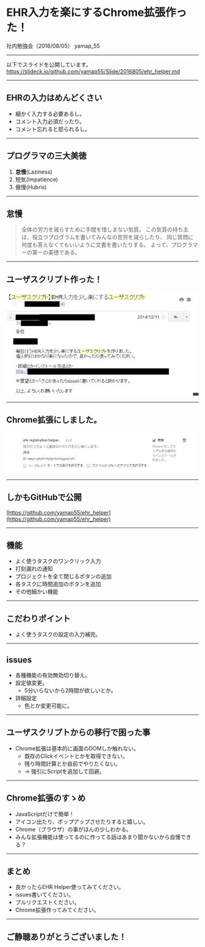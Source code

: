 # EHR入力を楽にするChrome拡張作った！
社内勉強会（2016/08/05）
yamap_55

---

以下でスライドを公開しています。
https://slideck.io/github.com/yamap55/Slide/2016805/ehr_helper.md

---

## EHRの入力はめんどくさい
- 細かく入力する必要あるし。
- コメント入力必須だったり。
- コメント忘れると怒られるし。

---

## プログラマの三大美徳
1. **怠慢**(Laziness)
2. 短気(Impatience)
3. 傲慢(Hubris)

---

## 怠慢
>全体の労力を減らすために手間を惜しまない気質。
>この気質の持ち主は、役立つプログラムを書いてみんなの苦労を減らしたり、
>同じ質問に何度も答えなくてもいいように文書を書いたりする。
>よって、プログラマーの第一の美徳である。

---

## ユーザスクリプト作った！

![メール](./pic1.jpeg)

---

## Chrome拡張にしました。

![Chrome拡張](./pic2.jpeg)

---

## しかもGitHubで公開

[https://github.com/yamap55/ehr_helper](https://github.com/yamap55/ehr_helper)

---

## 機能
- よく使うタスクのワンクリック入力
- 打刻漏れの通知
- プロジェクトを全て閉じるボタンの追加
- 各タスクに時間追加のボタンを追加
- その他細かい機能

---

## こだわりポイント
- よく使うタスクの設定の入力補完。

---

## issues
- 各種機能の有効無効切り替え。
- 設定値変更。
  - 5分いらないから2時間が欲しいとか。
- 詳細設定
  - 色とか変更可能に。

---

## ユーザスクリプトからの移行で困った事
- Chrome拡張は基本的に画面のDOMしか触れない。
  - 既存のClickイベントとかを取得できない。
  - 残り時間計算とか自前でやりたくない。
  - → 強引にScriptを追加して回避。

---

## Chrome拡張のすゝめ
- JavaScriptだけで簡単！
- アイコン出たり、ポップアップさせたりすると嬉しい。
- Chrome（ブラウザ）の事がほんの少しわかる。
- みんな拡張機能は使ってるのに作ってる話はあまり聞かないから自慢できる？

---

## まとめ
- 良かったらEHR Helper使ってみてください。
- issues書いてください。
- プルリクエストください。
- Chrome拡張作ってみてください。

---

## ご静聴ありがとうございました！
